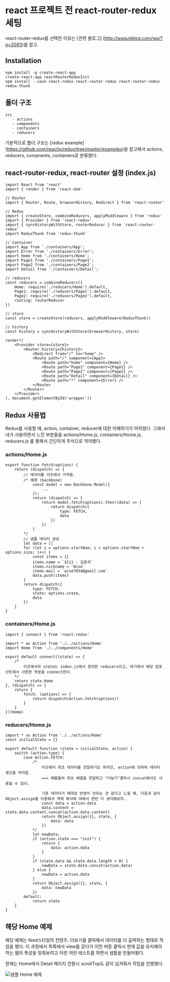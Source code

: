 # react 프로젝트 전 react-router-redux 세팅

react-router-redux를 선택한 이유는 [관련 블로그] (http://wagunblog.com/wp/?p=2093)를 참고.

## Installation

```
npm install -g create-react-app
create-react-app reactRouterReduxInit
npm install --save react-redux react-router redux react-router-redux redux-thunk
```

## 폴더 구조

```
src
   - actions
   - components
   - containers
   - reducers
```

기본적으로 폴더 구조는 [redux example] (https://github.com/reactjs/redux/tree/master/examples)을 참고해서 actions, reducers, compnents, containers로 분류했다.

## react-router-redux, react-router 설정 (index.js)

```
import React from 'react'
import { render } from 'react-dom'

// Router
import { Router, Route, browserHistory, Redirect } from 'react-router'

// Redux
import { createStore, combineReducers, applyMiddleware } from 'redux'
import { Provider } from 'react-redux'
import { syncHistoryWithStore, routerReducer } from 'react-router-redux'
import ReduxThunk from 'redux-thunk'

// Container
import App from './containers/App';
import Error from './containers/Error';
import Home from './containers/Home';
import Page1 from './containers/Page1';
import Page2 from './containers/Page2';
import Detail from './containers/Detail';

// reducers
const reducers = combineReducers({
    Home: require('./reducers/Home').default,
    Page1: require('./reducers/Page1').default,
    Page2: require('./reducers/Page2').default,
    routing: routerReducer
})

// store
const store = createStore(reducers, applyMiddleware(ReduxThunk))

// history
const history = syncHistoryWithStore(browserHistory, store)

render((
    <Provider store={store}>
        <Router history={history}>
            <Redirect from="/" to="home" />
            <Route path="/" component={App}>
                <Route path="home" component={Home} />
                <Route path="Page1" component={Page1} />
                <Route path="Page2" component={Page2} />
                <Route path="Detail" component={Detail} />
                <Route path="*" component={Error} />
            </Route>
        </Router>
    </Provider>
), document.getElementById('wrapper'))
```

## Redux 사용법

Redux를 사용할 때, action, container, reducer에 대한 이해하기가 어려웠다.
그래서 내가 사용하면서 느낀 부분들을 actions/Home.js, containers/Home.js, reducers.js 를 통해서 간단하게 주석으로 적어봤다.

### actions/Home.js
```
export function fetch(options) {
    return (dispatch) => {
        // 데이터를 이곳에서 가져옴.
        /* 예제 (backbone)
            const model = new Backbone.Model({
                ...
            });
            return (dispatch) => {
                return model.fetch(options).then((data) => {
                    return dispatch({
                        type: FETCH,
                        data
                    })
                })
            }
        */
        // 샘플 데이터 생성
        let data = []
        for (let i = options.startNum; i < options.startNum + options.size; i++) {
            const items = {}
            items.name = `${i} - 김준극`
            items.nickname = `Wise`
            items.mail = `wise7034@gmail.com`
            data.push(items)
        }
        return dispatch({
            type: FETCH,
            state: options.state,
            data
        })
    }
}
```

### containers/Home.js
```
import { connect } from 'react-redux'

import * as Action from './../actions/Home'
import Home from './../components/Home'

export default connect((state) => {
	/*
		이곳에서의 state는 index.js에서 정의한 reducers이고, 여기에서 해당 컴포넌트에서 사용한 부분을 connect한다.
	*/
	return state.Home
}, (dispatch) => {
	return {
		fetch: (options) => {
			return dispatch(Action.fetch(options))
		}
	}
})(Home)
```

### reducers/Home.js
```
import * as Action from './../actions/Home'
const initialState = {}

export default function (state = initialState, action) {
    switch (action.type) {
        case Action.FETCH:
			/*
				이곳에서 최초 데이터를 전달하기도 하지만, action에 의하여 데이터 갱신을 처리함.
				==> 예를들어 최초 배열을 전달하고 "더보기"클릭시 concat해서도 사용할 수 있다.

				기존 데이터가 제대로 반영이 안되는 것 같다고 느낄 때, 다음과 같이 Object.assign을 이용해서 객체 복사에 대해서 한번 더 생각해보자.
				const data = action.data
                data.content = state.data.content.concat(action.data.content)
				return Object.assign({}, state, {
                    data: data
                })
			*/
            let newData;
            if (action.state === "init") {
                return {
                    data: action.data
                }
            }
            if (state.data && state.data.length > 0) {
                newData = state.data.concat(action.data)
            } else {
                newData = action.data
            }
            return Object.assign({}, state, {
                data: newData
            })
        default:
            return state
    }
}
```

## 해당 Home 예제

해당 예제는 feed스타일의 컨텐츠. 더보기를 클릭해서 데이터를 더 출력하는 형태로 작업을 했다.
이 과정에서 목록에서 view를 갔다가 이전 버튼 클릭시 현재 값을 유지해야하는 웹의 특성을 맞춰보려고 이런 저런 테스트를 하면서 샘플을 만들어봤다.

현재는 Home에서 Detail 페이지 전환시 scrollTop도 같이 넘겨줘서 작업을 진행했다.

<img src="http://wagunblog.com/wp/wp-content/uploads/2016/11/react-router-redux.png" alt="샘플 Home 예제" />